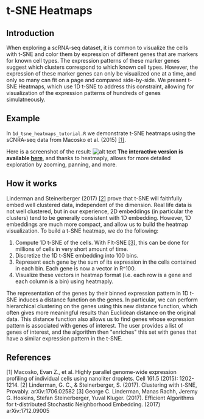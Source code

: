 # t-SNE Heatmaps

## Introduction
When exploring a scRNA-seq dataset, it is common to visualize the cells with t-SNE and color them by expression of different genes that are markers for known cell types. The expression patterns of these marker genes suggest which clusters correspond to which known cell types. However, the expression of these marker genes can only be visualized one at a time, and only so many can fit on a page and compared side-by-side. We present t-SNE Heatmaps, which use 1D t-SNE to address this constraint, allowing for visualization of the expression patterns of hundreds of genes simulatneously.

## Example
In `1d_tsne_heatmaps_tutorial.R` we demonstrate t-SNE heatmaps using the sCNRA-seq data from Macosko et al. (2015) [[1]](http://www.cell.com/abstract/S0092-8674(15)00549-8).

Here is a screenshot of the result:
![alt text](http://gauss.math.yale.edu/~gcl22/t-sne-heatmaps/Macosko_etal "Example t-SNE heatmap")
**The interactive version is available [here](http://gauss.math.yale.edu/~gcl22/t-sne-heatmaps/Macosko_etal.html)**, and thanks to heatmaply, allows for more detailed exploration by zooming, panning, and more.

## How it works
Linderman and Steinerberger (2017) [[2]](https://arxiv.org/abs/1706.02582) prove that t-SNE will faithfully embed well clustered data, independent of the dimension. Real life data is not well clustered, but in our experience,  2D embeddings (in particular the clusters) tend to be generally consistent with 1D embedding.  However, 1D embeddings are much more compact, and allow us to build the heatmap visualization. To build a t-SNE heatmap, we do the following: 

1. Compute 1D t-SNE of the cells. With FIt-SNE [[3]](https://arxiv.org/abs/1712.09005), this can be done for millions of cells in very short amount of time.
2. Discretize the 1D t-SNE embedding into 100 bins.
3. Represent each gene by the sum of its expression in the cells contained in each bin. Each gene is now a vector in R^100.
4. Visualize these vectors in heatmap format (i.e. each row is a gene and each column is a bin) using heatmaply.

The representation of the genes by their binned expression pattern in 1D t-SNE induces a distance function on the genes. In particular, we can perform hierarchical clustering on the genes using this new distance function, which often gives more meaningful results than Euclidean distance on the original data. This distance function also allows us to find genes whose expression pattern is associated with genes of interest. The user provides a list of genes of interest, and the algorithm then "enriches" this set with genes that have a similar expression pattern in the t-SNE.


## References
[1] Macosko, Evan Z., et al. Highly parallel genome-wide expression profiling of individual cells using nanoliter droplets. Cell 161.5 (2015): 1202-1214.
[2] Linderman, G. C., & Steinerberger, S. (2017). Clustering with t-SNE, Provably. arXiv:1706.02582
[3] George C. Linderman, Manas Rachh, Jeremy G. Hoskins, Stefan Steinerberger, Yuval Kluger. (2017). Efficient Algorithms for t-distributed Stochastic Neighborhood Embedding. (2017) arXiv:1712.09005 
